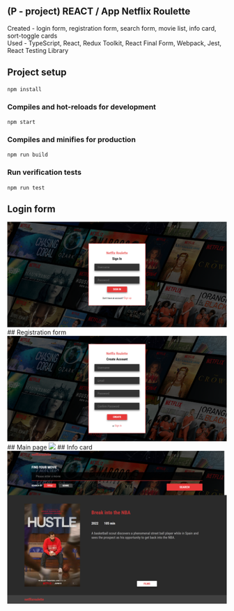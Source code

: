 ## (P - project) REACT / App Netflix Roulette

Created - login form, registration form, search form, movie list, info card, sort-toggle cards<br/>
Used - TypeScript, React, Redux Toolkit, React Final Form, Webpack, Jest, React Testing Library

## Project setup
```
npm install
```

### Compiles and hot-reloads for development
```
npm start
```

### Compiles and minifies for production
```
npm run build
```

### Run verification tests
```
npm run test
```

## Login form
  <img src="netflixroulette_login.png">
## Registration form
  <img src="netflixroulette_registration.png">
## Main page
  <img src="netflixroulette_main.png">
## Info card
  <img src="netflixroulette_info_card.png">
  
  
  





